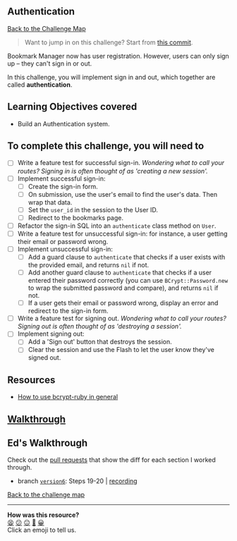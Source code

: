 ## Authentication

[Back to the Challenge Map](00_challenge_map.md#challenges)

> Want to jump in on this challenge? Start from [this commit](https://github.com/sjmog/bookmark_manager/commit/d3fa868bb2699924cd3418ef77aec697cbbc26b8).

Bookmark Manager now has user registration. However, users can only sign up – they can't sign in or out.

In this challenge, you will implement sign in and out, which together are called **authentication**.

## Learning Objectives covered

* Build an Authentication system.

## To complete this challenge, you will need to

- [ ] Write a feature test for successful sign-in. _Wondering what to call your routes? Signing in is often thought of as 'creating a new session'._
- [ ] Implement successful sign-in:
  - [ ] Create the sign-in form.
  - [ ] On submission, use the user's email to find the user's data. Then wrap that data.
  - [ ] Set the `user_id` in the session to the User ID.
  - [ ] Redirect to the bookmarks page.
- [ ] Refactor the sign-in SQL into an `authenticate` class method on `User`.
- [ ] Write a feature test for unsuccessful sign-in: for instance, a user getting their email or password wrong.
- [ ] Implement unsuccessful sign-in:
  - [ ] Add a guard clause to `authenticate` that checks if a user exists with the provided email, and returns `nil` if not.
  - [ ] Add another guard clause to `authenticate` that checks if a user entered their password correctly (you can use `BCrypt::Password.new` to wrap the submitted password and compare), and returns `nil` if not.
  - [ ] If a user gets their email or password wrong, display an error and redirect to the sign-in form.
- [ ] Write a feature test for signing out. _Wondering what to call your routes? Signing out is often thought of as 'destroying a session'._
- [ ] Implement signing out:
  - [ ] Add a 'Sign out' button that destroys the session.
  - [ ] Clear the session and use the Flash to let the user know they've signed out.

## Resources

* [How to use bcrypt-ruby in general](https://github.com/codahale/bcrypt-ruby)

## [Walkthrough](walkthroughs/20.md)

## Ed's Walkthrough
Check out the [pull requests](https://github.com/dearshrewdwit/demo_bookmark_manager/pulls) that show the diff for each section I worked through.
- branch [`version6`](https://github.com/dearshrewdwit/demo_bookmark_manager/tree/version6): Steps 19-20 | [recording](https://youtu.be/sV346p8zIkQ)

[Back to the challenge map](./00_challenge_map.md)

<!-- BEGIN GENERATED SECTION DO NOT EDIT -->

---

**How was this resource?**  
[😫](https://airtable.com/shrUJ3t7KLMqVRFKR?prefill_Repository=makersacademy/course&prefill_File=bookmark_manager/20_authentication.md&prefill_Sentiment=😫) [😕](https://airtable.com/shrUJ3t7KLMqVRFKR?prefill_Repository=makersacademy/course&prefill_File=bookmark_manager/20_authentication.md&prefill_Sentiment=😕) [😐](https://airtable.com/shrUJ3t7KLMqVRFKR?prefill_Repository=makersacademy/course&prefill_File=bookmark_manager/20_authentication.md&prefill_Sentiment=😐) [🙂](https://airtable.com/shrUJ3t7KLMqVRFKR?prefill_Repository=makersacademy/course&prefill_File=bookmark_manager/20_authentication.md&prefill_Sentiment=🙂) [😀](https://airtable.com/shrUJ3t7KLMqVRFKR?prefill_Repository=makersacademy/course&prefill_File=bookmark_manager/20_authentication.md&prefill_Sentiment=😀)  
Click an emoji to tell us.

<!-- END GENERATED SECTION DO NOT EDIT -->
